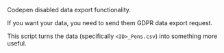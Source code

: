 Codepen disabled data export functionality.

If you want your data, you need to send them GDPR data export request.

This script turns the data (specifically `<ID>_Pens.csv`) into something more useful.

